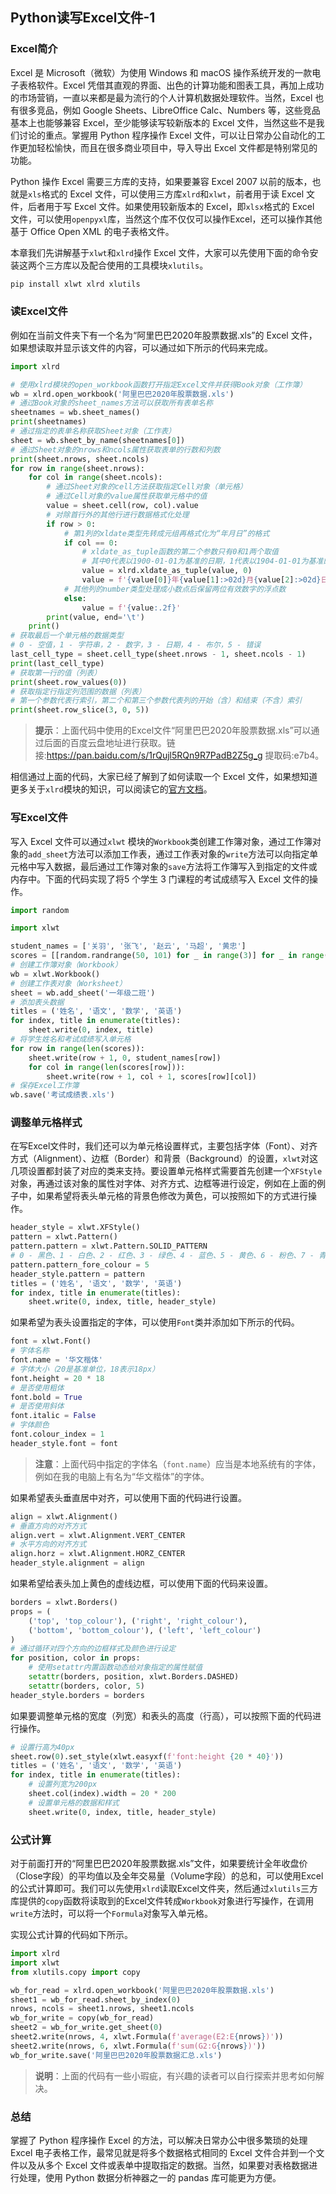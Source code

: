 ## Python读写Excel文件-1

### Excel简介

Excel 是 Microsoft（微软）为使用 Windows 和 macOS 操作系统开发的一款电子表格软件。Excel 凭借其直观的界面、出色的计算功能和图表工具，再加上成功的市场营销，一直以来都是最为流行的个人计算机数据处理软件。当然，Excel 也有很多竞品，例如 Google Sheets、LibreOffice Calc、Numbers 等，这些竞品基本上也能够兼容 Excel，至少能够读写较新版本的 Excel 文件，当然这些不是我们讨论的重点。掌握用 Python 程序操作 Excel 文件，可以让日常办公自动化的工作更加轻松愉快，而且在很多商业项目中，导入导出 Excel 文件都是特别常见的功能。

Python 操作 Excel 需要三方库的支持，如果要兼容 Excel 2007 以前的版本，也就是`xls`格式的 Excel 文件，可以使用三方库`xlrd`和`xlwt`，前者用于读 Excel 文件，后者用于写 Excel 文件。如果使用较新版本的 Excel，即`xlsx`格式的 Excel 文件，可以使用`openpyxl`库，当然这个库不仅仅可以操作Excel，还可以操作其他基于 Office Open XML 的电子表格文件。

本章我们先讲解基于`xlwt`和`xlrd`操作 Excel 文件，大家可以先使用下面的命令安装这两个三方库以及配合使用的工具模块`xlutils`。

```Bash
pip install xlwt xlrd xlutils
```

### 读Excel文件

例如在当前文件夹下有一个名为“阿里巴巴2020年股票数据.xls”的 Excel 文件，如果想读取并显示该文件的内容，可以通过如下所示的代码来完成。

```Python
import xlrd

# 使用xlrd模块的open_workbook函数打开指定Excel文件并获得Book对象（工作簿）
wb = xlrd.open_workbook('阿里巴巴2020年股票数据.xls')
# 通过Book对象的sheet_names方法可以获取所有表单名称
sheetnames = wb.sheet_names()
print(sheetnames)
# 通过指定的表单名称获取Sheet对象（工作表）
sheet = wb.sheet_by_name(sheetnames[0])
# 通过Sheet对象的nrows和ncols属性获取表单的行数和列数
print(sheet.nrows, sheet.ncols)
for row in range(sheet.nrows):
    for col in range(sheet.ncols):
        # 通过Sheet对象的cell方法获取指定Cell对象（单元格）
        # 通过Cell对象的value属性获取单元格中的值
        value = sheet.cell(row, col).value
        # 对除首行外的其他行进行数据格式化处理
        if row > 0:
            # 第1列的xldate类型先转成元组再格式化为“年月日”的格式
            if col == 0:
                # xldate_as_tuple函数的第二个参数只有0和1两个取值
                # 其中0代表以1900-01-01为基准的日期，1代表以1904-01-01为基准的日期
                value = xlrd.xldate_as_tuple(value, 0)
                value = f'{value[0]}年{value[1]:>02d}月{value[2]:>02d}日'
            # 其他列的number类型处理成小数点后保留两位有效数字的浮点数
            else:
                value = f'{value:.2f}'
        print(value, end='\t')
    print()
# 获取最后一个单元格的数据类型
# 0 - 空值，1 - 字符串，2 - 数字，3 - 日期，4 - 布尔，5 - 错误
last_cell_type = sheet.cell_type(sheet.nrows - 1, sheet.ncols - 1)
print(last_cell_type)
# 获取第一行的值（列表）
print(sheet.row_values(0))
# 获取指定行指定列范围的数据（列表）
# 第一个参数代表行索引，第二个和第三个参数代表列的开始（含）和结束（不含）索引
print(sheet.row_slice(3, 0, 5))
```

> **提示**：上面代码中使用的Excel文件“阿里巴巴2020年股票数据.xls”可以通过后面的百度云盘地址进行获取。链接:https://pan.baidu.com/s/1rQujl5RQn9R7PadB2Z5g_g 提取码:e7b4。

相信通过上面的代码，大家已经了解到了如何读取一个 Excel 文件，如果想知道更多关于`xlrd`模块的知识，可以阅读它的[官方文档](https://xlrd.readthedocs.io/en/latest/)。

### 写Excel文件

写入 Excel 文件可以通过`xlwt` 模块的`Workbook`类创建工作簿对象，通过工作簿对象的`add_sheet`方法可以添加工作表，通过工作表对象的`write`方法可以向指定单元格中写入数据，最后通过工作簿对象的`save`方法将工作簿写入到指定的文件或内存中。下面的代码实现了将5 个学生 3 门课程的考试成绩写入 Excel 文件的操作。

```Python
import random

import xlwt

student_names = ['关羽', '张飞', '赵云', '马超', '黄忠']
scores = [[random.randrange(50, 101) for _ in range(3)] for _ in range(5)]
# 创建工作簿对象（Workbook）
wb = xlwt.Workbook()
# 创建工作表对象（Worksheet）
sheet = wb.add_sheet('一年级二班')
# 添加表头数据
titles = ('姓名', '语文', '数学', '英语')
for index, title in enumerate(titles):
    sheet.write(0, index, title)
# 将学生姓名和考试成绩写入单元格
for row in range(len(scores)):
    sheet.write(row + 1, 0, student_names[row])
    for col in range(len(scores[row])):
        sheet.write(row + 1, col + 1, scores[row][col])
# 保存Excel工作簿
wb.save('考试成绩表.xls')
```

### 调整单元格样式

在写Excel文件时，我们还可以为单元格设置样式，主要包括字体（Font）、对齐方式（Alignment）、边框（Border）和背景（Background）的设置，`xlwt`对这几项设置都封装了对应的类来支持。要设置单元格样式需要首先创建一个`XFStyle`对象，再通过该对象的属性对字体、对齐方式、边框等进行设定，例如在上面的例子中，如果希望将表头单元格的背景色修改为黄色，可以按照如下的方式进行操作。

```Python
header_style = xlwt.XFStyle()
pattern = xlwt.Pattern()
pattern.pattern = xlwt.Pattern.SOLID_PATTERN
# 0 - 黑色、1 - 白色、2 - 红色、3 - 绿色、4 - 蓝色、5 - 黄色、6 - 粉色、7 - 青色
pattern.pattern_fore_colour = 5
header_style.pattern = pattern
titles = ('姓名', '语文', '数学', '英语')
for index, title in enumerate(titles):
    sheet.write(0, index, title, header_style)
```

如果希望为表头设置指定的字体，可以使用`Font`类并添加如下所示的代码。

```Python
font = xlwt.Font()
# 字体名称
font.name = '华文楷体'
# 字体大小（20是基准单位，18表示18px）
font.height = 20 * 18
# 是否使用粗体
font.bold = True
# 是否使用斜体
font.italic = False
# 字体颜色
font.colour_index = 1
header_style.font = font
```

> **注意**：上面代码中指定的字体名（`font.name`）应当是本地系统有的字体，例如在我的电脑上有名为“华文楷体”的字体。

如果希望表头垂直居中对齐，可以使用下面的代码进行设置。

```Python
align = xlwt.Alignment()
# 垂直方向的对齐方式
align.vert = xlwt.Alignment.VERT_CENTER
# 水平方向的对齐方式
align.horz = xlwt.Alignment.HORZ_CENTER
header_style.alignment = align
```

如果希望给表头加上黄色的虚线边框，可以使用下面的代码来设置。

```Python
borders = xlwt.Borders()
props = (
    ('top', 'top_colour'), ('right', 'right_colour'),
    ('bottom', 'bottom_colour'), ('left', 'left_colour')
)
# 通过循环对四个方向的边框样式及颜色进行设定
for position, color in props:
    # 使用setattr内置函数动态给对象指定的属性赋值
    setattr(borders, position, xlwt.Borders.DASHED)
    setattr(borders, color, 5)
header_style.borders = borders
```

如果要调整单元格的宽度（列宽）和表头的高度（行高），可以按照下面的代码进行操作。

```Python
# 设置行高为40px
sheet.row(0).set_style(xlwt.easyxf(f'font:height {20 * 40}'))
titles = ('姓名', '语文', '数学', '英语')
for index, title in enumerate(titles):
    # 设置列宽为200px
    sheet.col(index).width = 20 * 200
    # 设置单元格的数据和样式
    sheet.write(0, index, title, header_style)
```

### 公式计算

对于前面打开的“阿里巴巴2020年股票数据.xls”文件，如果要统计全年收盘价（Close字段）的平均值以及全年交易量（Volume字段）的总和，可以使用Excel的公式计算即可。我们可以先使用`xlrd`读取Excel文件夹，然后通过`xlutils`三方库提供的`copy`函数将读取到的Excel文件转成`Workbook`对象进行写操作，在调用`write`方法时，可以将一个`Formula`对象写入单元格。

实现公式计算的代码如下所示。

```Python
import xlrd
import xlwt
from xlutils.copy import copy

wb_for_read = xlrd.open_workbook('阿里巴巴2020年股票数据.xls')
sheet1 = wb_for_read.sheet_by_index(0)
nrows, ncols = sheet1.nrows, sheet1.ncols
wb_for_write = copy(wb_for_read)
sheet2 = wb_for_write.get_sheet(0)
sheet2.write(nrows, 4, xlwt.Formula(f'average(E2:E{nrows})'))
sheet2.write(nrows, 6, xlwt.Formula(f'sum(G2:G{nrows})'))
wb_for_write.save('阿里巴巴2020年股票数据汇总.xls')
```

> **说明**：上面的代码有一些小瑕疵，有兴趣的读者可以自行探索并思考如何解决。

###  总结

掌握了 Python 程序操作 Excel 的方法，可以解决日常办公中很多繁琐的处理 Excel 电子表格工作，最常见就是将多个数据格式相同的 Excel 文件合并到一个文件以及从多个 Excel 文件或表单中提取指定的数据。当然，如果要对表格数据进行处理，使用 Python 数据分析神器之一的 pandas 库可能更为方便。
